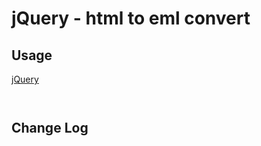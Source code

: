 jQuery - html to eml convert
==================================================

Usage
--------------------------------------------------
[jQuery](https://jquery.com/)

```html

```

```javascript

```


Change Log
--------------------------------------------------
